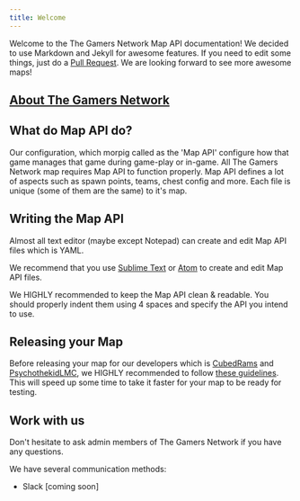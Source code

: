 ```yaml
---
title: Welcome
---
```


Welcome to the The Gamers Network Map API documentation!
We decided to use Markdown and Jekyll for awesome features. If you need to edit some things,
just do a [Pull Request](https://github.com/GamersNetworkMC/MapDocs/pulls). We are looking forward to see
more awesome maps!

## [About The Gamers Network](/gamersabout)

## What do Map API do?
Our configuration, which morpig called as the 'Map API' configure how that game manages that game during game-play or in-game.
All The Gamers Network map requires Map API to function properly. Map API defines a lot of aspects such as spawn points, teams, chest config and more. Each file is unique (some of them are the same) to it's map.

## Writing the Map API
Almost all text editor (maybe except Notepad) can create and edit Map API files which is YAML.

We recommend that you use [Sublime Text](http://www.sublimetext.com/) or [Atom](https://atom.io) to create and edit Map API files.

We HIGHLY recommended to keep the Map API clean & readable. You should properly indent them using 4 spaces and specify the API you intend to use.

## Releasing your Map
Before releasing your map for our developers which is [CubedRams](http://twitter.com/TheRamsnet) and [PsychothekidLMC](https://github.com/Psychothekid), we HIGHLY recommended to follow [these guidelines](packaging/package_guideline). This will speed up some time to take it faster for your map to be ready for testing.

## Work with us

Don't hesitate to ask admin members of The Gamers Network if you have any questions.

We have several communication methods:

- Slack [coming soon]
